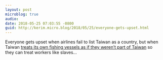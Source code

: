 ```yaml
---
layout: post
microblog: true
audio: 
date: 2018-05-25 07:03:55 -0800
guid: http://kerim.micro.blog/2018/05/25/everyone-gets-upset.html
---
```

Everyone gets upset when airlines fail to list Taiwan as a country, but when Taiwan [treats its own fishing vessels as if they weren’t part of Taiwan](https://international.thenewslens.com/article/96334) so they can treat workers like slaves…
